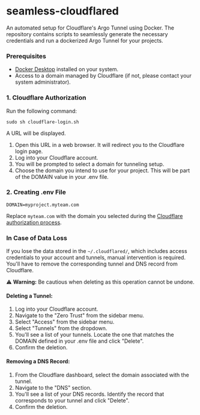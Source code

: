 # seamless-cloudflared

An automated setup for Cloudflare's Argo Tunnel using Docker.
The repository contains scripts to seamlessly generate the necessary credentials
and run a dockerized Argo Tunnel for your projects.

### Prerequisites

- [Docker Desktop](https://www.docker.com/products/docker-desktop) installed on your system.
- Access to a domain managed by Cloudflare (if not, please contact your system administrator).

### 1. Cloudflare Authorization

Run the following command:

```shell
sudo sh cloudflare-login.sh
```

A URL will be displayed.

1. Open this URL in a web browser. It will redirect you to the Cloudflare login page.
2. Log into your Cloudflare account.
3. You will be prompted to select a domain for tunneling setup.
4. Choose the domain you intend to use for your project.
   This will be part of the DOMAIN value in your .env file.

### 2. Creating .env File

```dotenv
DOMAIN=myproject.myteam.com
```

Replace `myteam.com` with the domain you selected during
the [Cloudflare authorization process](#1-cloudflare-authorization).

### In Case of Data Loss

If you lose the data stored in the `~/.cloudflared/`, which includes access credentials to your account and tunnels,
manual intervention is required. You'll have to remove the corresponding tunnel and DNS record from Cloudflare.

⚠️ **Warning:** Be cautious when deleting as this operation cannot be undone.

#### Deleting a Tunnel:

1. Log into your Cloudflare account.
2. Navigate to the "Zero Trust" from the sidebar menu.
3. Select "Access" from the sidebar menu.
4. Select "Tunnels" from the dropdown.
5. You'll see a list of your tunnels.
   Locate the one that matches the DOMAIN defined in your .env file and click "Delete".
6. Confirm the deletion.

#### Removing a DNS Record:

1. From the Cloudflare dashboard, select the domain associated with the tunnel.
2. Navigate to the "DNS" section.
3. You'll see a list of your DNS records.
   Identify the record that corresponds to your tunnel and click "Delete".
4. Confirm the deletion.
